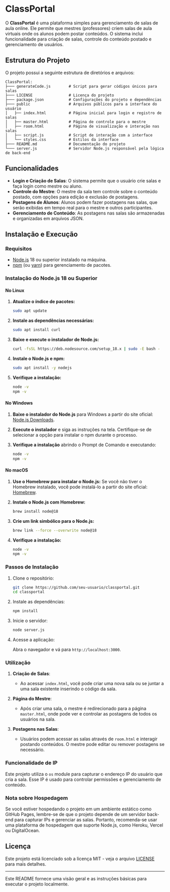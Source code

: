# ClassPortal

O **ClassPortal** é uma plataforma simples para gerenciamento de salas de aula online. Ele permite que mestres (professores) criem salas de aula virtuais onde os alunos podem postar conteúdos. O sistema inclui funcionalidade para criação de salas, controle do conteúdo postado e gerenciamento de usuários.

## Estrutura do Projeto

O projeto possui a seguinte estrutura de diretórios e arquivos:

```
ClassPortal:
├─── generateCode.js        # Script para gerar códigos únicos para salas
├─── LICENSE                # Licença do projeto
├─── package.json           # Configurações do projeto e dependências
├─── public                 # Arquivos públicos para a interface do usuário
│   ├── index.html          # Página inicial para login e registro de salas
│   ├── master.html         # Página de controle para o mestre
│   ├── room.html           # Página de visualização e interação nas salas
│   ├── script.js           # Script de interação com a interface
│   └── styles.css          # Estilos da interface
├─── README.md              # Documentação do projeto
└─── server.js              # Servidor Node.js responsável pela lógica de back-end
```

## Funcionalidades

- **Login e Criação de Salas**: O sistema permite que o usuário crie salas e faça login como mestre ou aluno.
- **Controle do Mestre**: O mestre da sala tem controle sobre o conteúdo postado, com opções para edição e exclusão de postagens.
- **Postagens de Alunos**: Alunos podem fazer postagens nas salas, que serão exibidas em tempo real para o mestre e outros participantes.
- **Gerenciamento de Conteúdo**: As postagens nas salas são armazenadas e organizadas em arquivos JSON.
  
## Instalação e Execução

### Requisitos

- [Node.js](https://nodejs.org/) 18 ou superior instalado na máquina.
- [npm](https://www.npmjs.com/) (ou [yarn](https://yarnpkg.com/)) para gerenciamento de pacotes.

### Instalação do Node.js 18 ou Superior

#### No Linux

1. **Atualize o índice de pacotes:**

   ```bash
   sudo apt update
   ```

2. **Instale as dependências necessárias:**

   ```bash
   sudo apt install curl
   ```

3. **Baixe e execute o instalador de Node.js:**

   ```bash
   curl -fsSL https://deb.nodesource.com/setup_18.x | sudo -E bash -
   ```

4. **Instale o Node.js e npm:**

   ```bash
   sudo apt install -y nodejs
   ```

5. **Verifique a instalação:**

   ```bash
   node -v
   npm -v
   ```

#### No Windows

1. **Baixe o instalador do Node.js** para Windows a partir do site oficial: [Node.js Downloads](https://nodejs.org/en/download/).

2. **Execute o instalador** e siga as instruções na tela. Certifique-se de selecionar a opção para instalar o npm durante o processo.

3. **Verifique a instalação** abrindo o Prompt de Comando e executando:

   ```cmd
   node -v
   npm -v
   ```

#### No macOS

1. **Use o Homebrew para instalar o Node.js:** Se você não tiver o Homebrew instalado, você pode instalá-lo a partir do site oficial: [Homebrew](https://brew.sh/).

2. **Instale o Node.js com Homebrew:**

   ```bash
   brew install node@18
   ```

3. **Crie um link simbólico para o Node.js:**

   ```bash
   brew link --force --overwrite node@18
   ```

4. **Verifique a instalação:**

   ```bash
   node -v
   npm -v
   ```

### Passos de Instalação

1. Clone o repositório:

   ```bash
   git clone https://github.com/seu-usuario/classportal.git
   cd classportal
   ```

2. Instale as dependências:

   ```bash
   npm install
   ```

3. Inicie o servidor:

   ```bash
   node server.js
   ```

4. Acesse a aplicação:

   Abra o navegador e vá para `http://localhost:3000`.

### Utilização

1. **Criação de Salas**:
   - Ao acessar `index.html`, você pode criar uma nova sala ou se juntar a uma sala existente inserindo o código da sala.
   
2. **Página do Mestre**:
   - Após criar uma sala, o mestre é redirecionado para a página `master.html`, onde pode ver e controlar as postagens de todos os usuários na sala.
   
3. **Postagens nas Salas**:
   - Usuários podem acessar as salas através de `room.html` e interagir postando conteúdos. O mestre pode editar ou remover postagens se necessário.

### Funcionalidade de IP

Este projeto utiliza o `os` module para capturar o endereço IP do usuário que cria a sala. Esse IP é usado para controlar permissões e gerenciamento de conteúdo.

### Nota sobre Hospedagem

Se você estiver hospedando o projeto em um ambiente estático como GitHub Pages, lembre-se de que o projeto depende de um servidor back-end para capturar IPs e gerenciar as salas. Portanto, recomenda-se usar uma plataforma de hospedagem que suporte Node.js, como Heroku, Vercel ou DigitalOcean.

## Licença

Este projeto está licenciado sob a licença MIT - veja o arquivo [LICENSE](LICENSE) para mais detalhes.

---

Este README fornece uma visão geral e as instruções básicas para executar o projeto localmente.